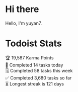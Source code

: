 # Hi there

Hello, I'm yuyan7.

# Todoist Stats

<!-- TODO-IST:START -->
🏆  19,587 Karma Points           
🌸  Completed 14 tasks today           
🗓  Completed 58 tasks this week           
✅  Completed 3,680 tasks so far           
⏳  Longest streak is 121 days
<!-- TODO-IST:END -->
